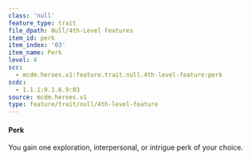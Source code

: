 ```yaml
---
class: 'null'
feature_type: trait
file_dpath: Null/4th-Level Features
item_id: perk
item_index: '03'
item_name: Perk
level: 4
scc:
  - mcdm.heroes.v1:feature.trait.null.4th-level-feature:perk
scdc:
  - 1.1.1:9.1.6.9:03
source: mcdm.heroes.v1
type: feature/trait/null/4th-level-feature
---
```


#### Perk

You gain one exploration, interpersonal, or intrigue perk of your choice.
